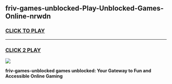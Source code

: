 
## friv-games-unblocked-Play-Unblocked-Games-Online-nrwdn
<h3>
<a href="https://premium76.site?title=friv-games-unblocked&ref=24A">CLICK TO PLAY</a></h3>
<hr>

<h3>
<a href="https://premium76.site?title=friv-games-unblocked&ref=24A">CLICK 2 PLAY</a>
  
</h3>

<a href="https://premium76.site?title=friv-games-unblocked&ref=24A"><img src="https://clearcache.store/games.png"></a>


**friv-games-unblocked games unblocked: Your Gateway to Fun and Accessible Online Gaming**
